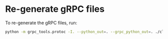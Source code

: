 # Re-generate gRPC files

To re-generate the gRPC files, run: 
```bash
python -m grpc_tools.protoc -I. --python_out=. --grpc_python_out=. ./client_manager.proto
```
